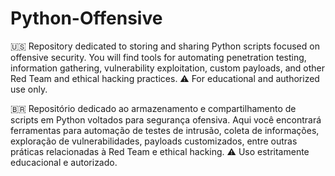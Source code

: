 # Python-Offensive
🇺🇸 
Repository dedicated to storing and sharing Python scripts focused on offensive security. You will find tools for automating penetration testing, information gathering, vulnerability exploitation, custom payloads, and other Red Team and ethical hacking practices.
⚠️ For educational and authorized use only.


🇧🇷 
Repositório dedicado ao armazenamento e compartilhamento de scripts em Python voltados para segurança ofensiva. Aqui você encontrará ferramentas para automação de testes de intrusão, coleta de informações, exploração de vulnerabilidades, payloads customizados, entre outras práticas relacionadas à Red Team e ethical hacking.
⚠️ Uso estritamente educacional e autorizado.

